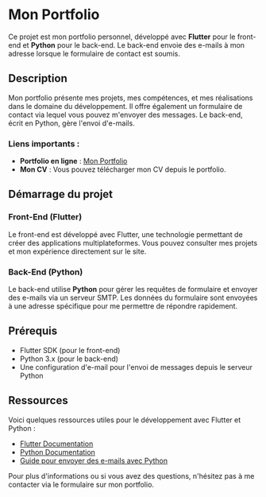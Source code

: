 # Mon Portfolio

Ce projet est mon portfolio personnel, développé avec **Flutter** pour le front-end et **Python** pour le back-end. Le back-end envoie des e-mails à mon adresse lorsque le formulaire de contact est soumis.

## Description

Mon portfolio présente mes projets, mes compétences, et mes réalisations dans le domaine du développement. Il offre également un formulaire de contact via lequel vous pouvez m'envoyer des messages. Le back-end, écrit en Python, gère l'envoi d'e-mails.

### Liens importants :
- **Portfolio en ligne** : [Mon Portfolio](https://rihemprofile.web.app/)
- **Mon CV** : Vous pouvez télécharger mon CV depuis le portfolio.


## Démarrage du projet

### Front-End (Flutter)
Le front-end est développé avec Flutter, une technologie permettant de créer des applications multiplateformes. Vous pouvez consulter mes projets et mon expérience directement sur le site.

### Back-End (Python)
Le back-end utilise **Python** pour gérer les requêtes de formulaire et envoyer des e-mails via un serveur SMTP. Les données du formulaire sont envoyées à une adresse spécifique pour me permettre de répondre rapidement.

## Prérequis

- Flutter SDK (pour le front-end)
- Python 3.x (pour le back-end)
- Une configuration d'e-mail pour l'envoi de messages depuis le serveur Python

## Ressources

Voici quelques ressources utiles pour le développement avec Flutter et Python :

- [Flutter Documentation](https://docs.flutter.dev/)
- [Python Documentation](https://docs.python.org/3/)
- [Guide pour envoyer des e-mails avec Python](https://realpython.com/python-send-email/)

Pour plus d'informations ou si vous avez des questions, n'hésitez pas à me contacter via le formulaire sur mon portfolio.
